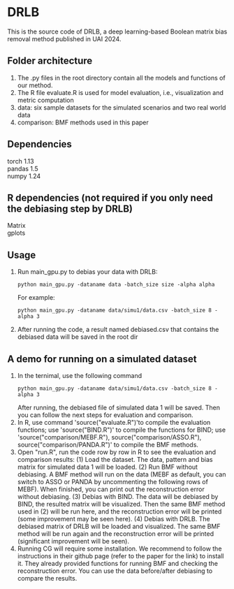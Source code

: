 # DRLB
This is the source code of DRLB, a deep learning-based Boolean matrix bias removal method published in UAI 2024.

## Folder architecture
1. The .py files in the root directory contain all the models and functions of our method.
2. The R file evaluate.R is used for model evaluation, i.e., visualization and metric computation
3. data: six sample datasets for the simulated scenarios and two real world data
4. comparison: BMF methods used in this paper


## Dependencies
torch 1.13  
pandas 1.5  
numpy 1.24  

## R dependencies (not required if you only need the debiasing step by DRLB)
Matrix  
gplots  


## Usage
1. Run main_gpu.py to debias your data with DRLB:
   ```
   python main_gpu.py -dataname data -batch_size size -alpha alpha
   ```
   For example:
   ```
   python main_gpu.py -dataname data/simu1/data.csv -batch_size 8 -alpha 3
   ```
3. After running the code, a result named debiased.csv that contains the debiased data 
   will be saved in the root dir
   
 
 ## A demo for running on a simulated dataset
 1. In the ternimal, use the following command
    ```
    python main_gpu.py -dataname data/simu1/data.csv -batch_size 8 -alpha 3
    ```
    After running, the debiased file of simulated data 1 will be saved.
    Then you can follow the next steps for evaluation and comparison.
 2. In R, use command 'source("evaluate.R")'to compile the evaluation functions;
    use 'source("BIND.R")' to compile the functions for BIND;
    use 'source("comparison/MEBF.R"), source("comparison/ASSO.R"), source("comparison/PANDA.R")' to compile the BMF methods.
 4. Open "run.R", run the code row by row in R to see the evaluation and comparison results:
    (1) Load the dataset. The data, pattern and bias matrix for simulated data 1 will be loaded.
    (2) Run BMF without debiasing. A BMF method will run on the data (MEBF as default, you can switch to ASSO or PANDA by uncommenting the following rows of MEBF). When finished, you can print out the reconstruction         error without debiasing.
    (3) Debias with BIND. The data will be debiased by BIND, the resulted matrix will be visualized. Then the same BMF method used in (2) will be run here, and the reconstruction error will be printed (some
        improvement may be seen here).
    (4) Debias with DRLB. The debiased matrix of DRLB will be loaded and visualized. The same BMF method will be run again and the reconstruction error will be printed (significant improvement will be seen).
 6. Running CG will require some installation. We recommend to follow the instructions in their github page (refer to the paper for the link) to install it. They already provided functions for running BMF and
    checking the reconstruction error. You can use the data before/after debiasing to compare the results.
